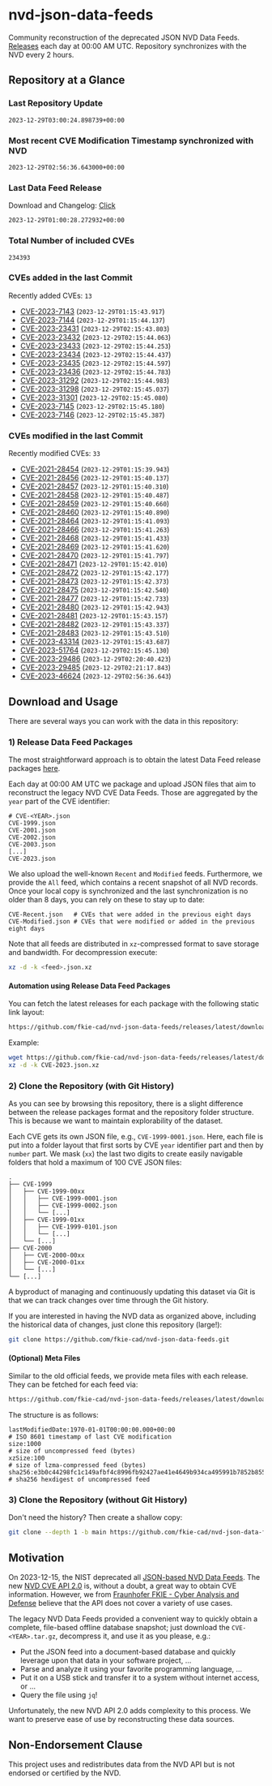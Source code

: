 # nvd-json-data-feeds

Community reconstruction of the deprecated JSON NVD Data Feeds. 
[Releases](https://github.com/fkie-cad/nvd-json-data-feeds/releases/latest) each day at 00:00 AM UTC.
Repository synchronizes with the NVD every 2 hours.

## Repository at a Glance

### Last Repository Update

```plain
2023-12-29T03:00:24.898739+00:00
```

### Most recent CVE Modification Timestamp synchronized with NVD

```plain
2023-12-29T02:56:36.643000+00:00
```

### Last Data Feed Release

Download and Changelog: [Click](https://github.com/fkie-cad/nvd-json-data-feeds/releases/latest)

```plain
2023-12-29T01:00:28.272932+00:00
```

### Total Number of included CVEs

```plain
234393
```

### CVEs added in the last Commit

Recently added CVEs: `13`

* [CVE-2023-7143](CVE-2023/CVE-2023-71xx/CVE-2023-7143.json) (`2023-12-29T01:15:43.917`)
* [CVE-2023-7144](CVE-2023/CVE-2023-71xx/CVE-2023-7144.json) (`2023-12-29T01:15:44.137`)
* [CVE-2023-23431](CVE-2023/CVE-2023-234xx/CVE-2023-23431.json) (`2023-12-29T02:15:43.803`)
* [CVE-2023-23432](CVE-2023/CVE-2023-234xx/CVE-2023-23432.json) (`2023-12-29T02:15:44.063`)
* [CVE-2023-23433](CVE-2023/CVE-2023-234xx/CVE-2023-23433.json) (`2023-12-29T02:15:44.253`)
* [CVE-2023-23434](CVE-2023/CVE-2023-234xx/CVE-2023-23434.json) (`2023-12-29T02:15:44.437`)
* [CVE-2023-23435](CVE-2023/CVE-2023-234xx/CVE-2023-23435.json) (`2023-12-29T02:15:44.597`)
* [CVE-2023-23436](CVE-2023/CVE-2023-234xx/CVE-2023-23436.json) (`2023-12-29T02:15:44.783`)
* [CVE-2023-31292](CVE-2023/CVE-2023-312xx/CVE-2023-31292.json) (`2023-12-29T02:15:44.983`)
* [CVE-2023-31298](CVE-2023/CVE-2023-312xx/CVE-2023-31298.json) (`2023-12-29T02:15:45.037`)
* [CVE-2023-31301](CVE-2023/CVE-2023-313xx/CVE-2023-31301.json) (`2023-12-29T02:15:45.080`)
* [CVE-2023-7145](CVE-2023/CVE-2023-71xx/CVE-2023-7145.json) (`2023-12-29T02:15:45.180`)
* [CVE-2023-7146](CVE-2023/CVE-2023-71xx/CVE-2023-7146.json) (`2023-12-29T02:15:45.387`)


### CVEs modified in the last Commit

Recently modified CVEs: `33`

* [CVE-2021-28454](CVE-2021/CVE-2021-284xx/CVE-2021-28454.json) (`2023-12-29T01:15:39.943`)
* [CVE-2021-28456](CVE-2021/CVE-2021-284xx/CVE-2021-28456.json) (`2023-12-29T01:15:40.137`)
* [CVE-2021-28457](CVE-2021/CVE-2021-284xx/CVE-2021-28457.json) (`2023-12-29T01:15:40.310`)
* [CVE-2021-28458](CVE-2021/CVE-2021-284xx/CVE-2021-28458.json) (`2023-12-29T01:15:40.487`)
* [CVE-2021-28459](CVE-2021/CVE-2021-284xx/CVE-2021-28459.json) (`2023-12-29T01:15:40.660`)
* [CVE-2021-28460](CVE-2021/CVE-2021-284xx/CVE-2021-28460.json) (`2023-12-29T01:15:40.890`)
* [CVE-2021-28464](CVE-2021/CVE-2021-284xx/CVE-2021-28464.json) (`2023-12-29T01:15:41.093`)
* [CVE-2021-28466](CVE-2021/CVE-2021-284xx/CVE-2021-28466.json) (`2023-12-29T01:15:41.263`)
* [CVE-2021-28468](CVE-2021/CVE-2021-284xx/CVE-2021-28468.json) (`2023-12-29T01:15:41.433`)
* [CVE-2021-28469](CVE-2021/CVE-2021-284xx/CVE-2021-28469.json) (`2023-12-29T01:15:41.620`)
* [CVE-2021-28470](CVE-2021/CVE-2021-284xx/CVE-2021-28470.json) (`2023-12-29T01:15:41.797`)
* [CVE-2021-28471](CVE-2021/CVE-2021-284xx/CVE-2021-28471.json) (`2023-12-29T01:15:42.010`)
* [CVE-2021-28472](CVE-2021/CVE-2021-284xx/CVE-2021-28472.json) (`2023-12-29T01:15:42.177`)
* [CVE-2021-28473](CVE-2021/CVE-2021-284xx/CVE-2021-28473.json) (`2023-12-29T01:15:42.373`)
* [CVE-2021-28475](CVE-2021/CVE-2021-284xx/CVE-2021-28475.json) (`2023-12-29T01:15:42.540`)
* [CVE-2021-28477](CVE-2021/CVE-2021-284xx/CVE-2021-28477.json) (`2023-12-29T01:15:42.733`)
* [CVE-2021-28480](CVE-2021/CVE-2021-284xx/CVE-2021-28480.json) (`2023-12-29T01:15:42.943`)
* [CVE-2021-28481](CVE-2021/CVE-2021-284xx/CVE-2021-28481.json) (`2023-12-29T01:15:43.157`)
* [CVE-2021-28482](CVE-2021/CVE-2021-284xx/CVE-2021-28482.json) (`2023-12-29T01:15:43.337`)
* [CVE-2021-28483](CVE-2021/CVE-2021-284xx/CVE-2021-28483.json) (`2023-12-29T01:15:43.510`)
* [CVE-2023-43314](CVE-2023/CVE-2023-433xx/CVE-2023-43314.json) (`2023-12-29T01:15:43.687`)
* [CVE-2023-51764](CVE-2023/CVE-2023-517xx/CVE-2023-51764.json) (`2023-12-29T02:15:45.130`)
* [CVE-2023-29486](CVE-2023/CVE-2023-294xx/CVE-2023-29486.json) (`2023-12-29T02:20:40.423`)
* [CVE-2023-29485](CVE-2023/CVE-2023-294xx/CVE-2023-29485.json) (`2023-12-29T02:21:17.843`)
* [CVE-2023-46624](CVE-2023/CVE-2023-466xx/CVE-2023-46624.json) (`2023-12-29T02:56:36.643`)


## Download and Usage

There are several ways you can work with the data in this repository:

### 1) Release Data Feed Packages

The most straightforward approach is to obtain the latest Data Feed release packages [here](https://github.com/fkie-cad/nvd-json-data-feeds/releases/latest).

Each day at 00:00 AM UTC we package and upload JSON files that aim to reconstruct the legacy NVD CVE Data Feeds.
Those are aggregated by the `year` part of the CVE identifier:

```
# CVE-<YEAR>.json
CVE-1999.json
CVE-2001.json
CVE-2002.json
CVE-2003.json
[...]
CVE-2023.json
```

We also upload the well-known `Recent` and `Modified` feeds.
Furthermore, we provide the `All` feed, which contains a recent snapshot of all NVD records.
Once your local copy is synchronized and the last synchronization is no older than 8 days, you can rely on these to stay up to date:

```plain
CVE-Recent.json   # CVEs that were added in the previous eight days
CVE-Modified.json # CVEs that were modified or added in the previous eight days
```

Note that all feeds are distributed in `xz`-compressed format to save storage and bandwidth.
For decompression execute:

```sh
xz -d -k <feed>.json.xz
```


#### Automation using Release Data Feed Packages

You can fetch the latest releases for each package with the following static link layout:

```sh
https://github.com/fkie-cad/nvd-json-data-feeds/releases/latest/download/CVE-<YEAR>.json.xz
```

Example:

```sh
wget https://github.com/fkie-cad/nvd-json-data-feeds/releases/latest/download/CVE-2023.json.xz
xz -d -k CVE-2023.json.xz
```



### 2) Clone the Repository (with Git History)

As you can see by browsing this repository, there is a slight difference between the release packages format and the repository folder structure.
This is because we want to maintain explorability of the dataset.

Each CVE gets its own JSON file, e.g., `CVE-1999-0001.json`.
Here, each file is put into a folder layout that first sorts by CVE `year` identifier part and then by `number` part.
We mask (`xx`) the last two digits to create easily navigable folders that hold a maximum of 100 CVE JSON files:

```plain
.
├── CVE-1999
│   ├── CVE-1999-00xx
│   │   ├── CVE-1999-0001.json
│   │   ├── CVE-1999-0002.json
│   │   └── [...]
│   ├── CVE-1999-01xx
│   │   ├── CVE-1999-0101.json
│   │   └── [...]
│   └── [...]
├── CVE-2000
│   ├── CVE-2000-00xx
│   ├── CVE-2000-01xx
│   └── [...]
└── [...]
```

A byproduct of managing and continuously updating this dataset via Git is that we can track changes over time through the Git history.

If you are interested in having the NVD data as organized above, including the historical data of changes, just clone this repository (large!):

```sh
git clone https://github.com/fkie-cad/nvd-json-data-feeds.git
```

#### (Optional) Meta Files

Similar to the old official feeds, we provide meta files with each release. They can be fetched for each feed via:

```sh
https://github.com/fkie-cad/nvd-json-data-feeds/releases/latest/download/CVE-<YEAR>.meta
```

The structure is as follows:

```plain
lastModifiedDate:1970-01-01T00:00:00.000+00:00                          # ISO 8601 timestamp of last CVE modification
size:1000                                                               # size of uncompressed feed (bytes)
xzSize:100                                                              # size of lzma-compressed feed (bytes)
sha256:e3b0c44298fc1c149afbf4c8996fb92427ae41e4649b934ca495991b7852b855 # sha256 hexdigest of uncompressed feed
```


### 3) Clone the Repository (without Git History)

Don't need the history? Then create a shallow copy:

```sh
git clone --depth 1 -b main https://github.com/fkie-cad/nvd-json-data-feeds.git
```

## Motivation

On 2023-12-15, the NIST deprecated all [JSON-based NVD Data Feeds](https://nvd.nist.gov/vuln/data-feeds#divRetirementBanner-1).
The new [NVD CVE API 2.0](https://nvd.nist.gov/developers/vulnerabilities) is, without a doubt, a great way to obtain CVE information.
However, we from [Fraunhofer FKIE - Cyber Analysis and Defense](https://www.fkie.fraunhofer.de/en/departments/cad.html) believe that the API does not cover a variety of use cases.

The legacy NVD Data Feeds provided a convenient way to quickly obtain a complete, file-based offline database snapshot; just download the `CVE-<YEAR>.tar.gz`, decompress it, and use it as you please, e.g.:

* Put the JSON feed into a document-based database and quickly leverage upon that data in your software project, ...
* Parse and analyze it using your favorite programming language, ...
* Put it on a USB stick and transfer it to a system without internet access, or ...
* Query the file using `jq`!

Unfortunately, the new NVD API 2.0 adds complexity to this process.
We want to preserve ease of use by reconstructing these data sources.

## Non-Endorsement Clause

This project uses and redistributes data from the NVD API but is not endorsed or certified by the NVD.